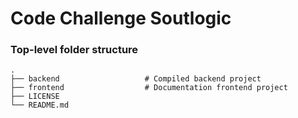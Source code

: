 # Code Challenge Soutlogic

### Top-level folder structure

    .
    ├── backend                   # Compiled backend project
    ├── frontend                  # Documentation frontend project
    ├── LICENSE
    └── README.md
